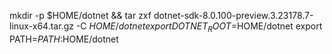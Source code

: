 mkdir -p $HOME/dotnet && tar zxf dotnet-sdk-8.0.100-preview.3.23178.7-linux-x64.tar.gz -C $HOME/dotnet
export DOTNET_ROOT=$HOME/dotnet
export PATH=$PATH:$HOME/dotnet
